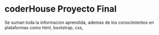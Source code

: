 # coderHouse Proyecto Final
Se suman toda la informacion aprendida, ademas de los conocimientos en plataformas como html, bootstrap, css,
